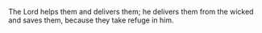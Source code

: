 The Lord helps them and delivers them; he delivers them from the wicked and saves them, because they take refuge in him.
